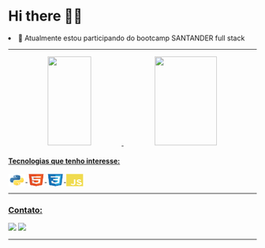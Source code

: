 <h1>Hi there ✌🏽</h1>
<li>🌱 Atualmente estou participando do bootcamp SANTANDER full stack</li>
<hr>
<div class="painel" align="center">
    <a href="https://www.linkedin.com/in/felipecesargm" target="_blank">
    <img height="180em" width="42%" src="https://github-readme-stats.vercel.app/api?username=felipecesargm&show_icons=true&theme=dark&include_all_commits=true&count_private=true"/>
    <img height="180em" width="50%"src="https://github-readme-stats.vercel.app/api/top-langs/?username=felipecesargm&layout=compact&langs_count=7&theme=dark"/>
</div>
<h4>Tecnologias que tenho interesse:</h4>
<div class="linguagens" style="display: inline_block">
    <img align="center" alt="Felipe-Python" height="25" width="35" src="https://raw.githubusercontent.com/devicons/devicon/master/icons/python/python-original.svg">
    <img align="center" alt="Felipe-HTML" height="25" width="35" src="https://raw.githubusercontent.com/devicons/devicon/master/icons/html5/html5-original.svg">
    <img align="center" alt="Felipe-CSS" height="25" width="35" src="https://raw.githubusercontent.com/devicons/devicon/master/icons/css3/css3-original.svg">
    <img align="center" alt="Felipe-Js" height="25" width="35" src="https://raw.githubusercontent.com/devicons/devicon/master/icons/javascript/javascript-plain.svg">
    <!-- <img align="center" alt="Felipe-Ts" height="25" width="35" src="https://raw.githubusercontent.com/devicons/devicon/master/icons/typescript/typescript-plain.svg">
    <img align="center" alt="Felipe-React" height="25" width="35" src="https://raw.githubusercontent.com/devicons/devicon/master/icons/react/react-original.svg">
    <img align="center" alt="Felipe-Csharp" height="25" width="35" src="https://raw.githubusercontent.com/devicons/devicon/master/icons/csharp/csharp-original.svg"> -->    
</div>
<hr>
<div class="contato style="display: inline_block">
<h3>Contato:</h3>
    <a href = "mailto:felipecesar1997@gmail.com"><img src="https://img.shields.io/badge/Gmail-D14836?style=for-the-badge&logo=gmail&logoColor=white" target="_blank" height="25"></a>
    <a href="https://www.linkedin.com/in/felipecesargm" target="_blank"><img src="https://img.shields.io/badge/LinkedIn-0077B5?style=for-the-badge&logo=linkedin&logoColor=white" target="_blank" height="25"></a>
</div>
<hr>
  
 
